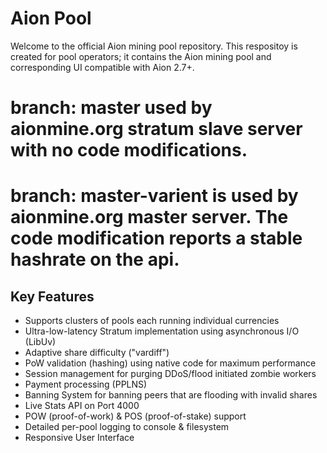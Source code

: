 # Aion Pool
Welcome to the official Aion mining pool repository. 
This respositoy is created for pool operators; it contains the Aion mining pool and corresponding UI compatible with Aion 2.7+.

# branch: master used by aionmine.org stratum slave server with no code modifications.
# branch: master-varient is used by aionmine.org master server.  The code modification reports a stable hashrate on the api.

## Key Features
- Supports clusters of pools each running individual currencies
- Ultra-low-latency Stratum implementation using asynchronous I/O (LibUv)
- Adaptive share difficulty ("vardiff")
- PoW validation (hashing) using native code for maximum performance
- Session management for purging DDoS/flood initiated zombie workers
- Payment processing (PPLNS)
- Banning System for banning peers that are flooding with invalid shares
- Live Stats API on Port 4000
- POW (proof-of-work) & POS (proof-of-stake) support
- Detailed per-pool logging to console & filesystem
- Responsive User Interface 
